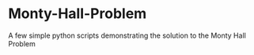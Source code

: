 # Monty-Hall-Problem
A few simple python scripts demonstrating the solution to the Monty Hall Problem
